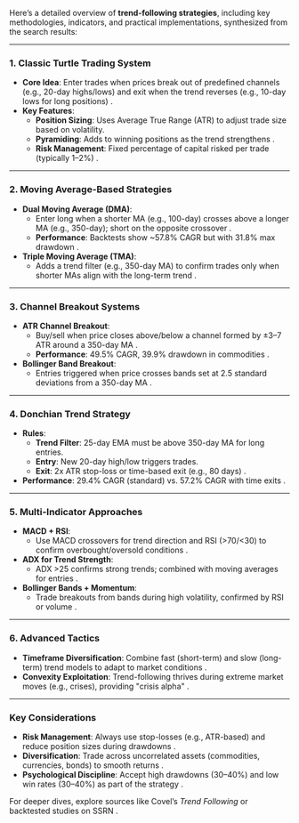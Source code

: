 Here’s a detailed overview of **trend-following strategies**, including key methodologies, indicators, and practical implementations, synthesized from the search results:

---

### **1. Classic Turtle Trading System**  
- **Core Idea**: Enter trades when prices break out of predefined channels (e.g., 20-day highs/lows) and exit when the trend reverses (e.g., 10-day lows for long positions) .  
- **Key Features**:  
  - **Position Sizing**: Uses Average True Range (ATR) to adjust trade size based on volatility.  
  - **Pyramiding**: Adds to winning positions as the trend strengthens .  
  - **Risk Management**: Fixed percentage of capital risked per trade (typically 1–2%) .  

---

### **2. Moving Average-Based Strategies**  
- **Dual Moving Average (DMA)**:  
  - Enter long when a shorter MA (e.g., 100-day) crosses above a longer MA (e.g., 350-day); short on the opposite crossover .  
  - **Performance**: Backtests show ~57.8% CAGR but with 31.8% max drawdown .  
- **Triple Moving Average (TMA)**:  
  - Adds a trend filter (e.g., 350-day MA) to confirm trades only when shorter MAs align with the long-term trend .  

---

### **3. Channel Breakout Systems**  
- **ATR Channel Breakout**:  
  - Buy/sell when price closes above/below a channel formed by ±3–7 ATR around a 350-day MA .  
  - **Performance**: 49.5% CAGR, 39.9% drawdown in commodities .  
- **Bollinger Band Breakout**:  
  - Entries triggered when price crosses bands set at 2.5 standard deviations from a 350-day MA .  

---

### **4. Donchian Trend Strategy**  
- **Rules**:  
  - **Trend Filter**: 25-day EMA must be above 350-day MA for long entries.  
  - **Entry**: New 20-day high/low triggers trades.  
  - **Exit**: 2x ATR stop-loss or time-based exit (e.g., 80 days) .  
- **Performance**: 29.4% CAGR (standard) vs. 57.2% CAGR with time exits .  

---

### **5. Multi-Indicator Approaches**  
- **MACD + RSI**:  
  - Use MACD crossovers for trend direction and RSI (>70/<30) to confirm overbought/oversold conditions .  
- **ADX for Trend Strength**:  
  - ADX >25 confirms strong trends; combined with moving averages for entries .  
- **Bollinger Bands + Momentum**:  
  - Trade breakouts from bands during high volatility, confirmed by RSI or volume .  

---

### **6. Advanced Tactics**  
- **Timeframe Diversification**: Combine fast (short-term) and slow (long-term) trend models to adapt to market conditions .  
- **Convexity Exploitation**: Trend-following thrives during extreme market moves (e.g., crises), providing "crisis alpha" .  

---

### **Key Considerations**  
- **Risk Management**: Always use stop-losses (e.g., ATR-based) and reduce position sizes during drawdowns .  
- **Diversification**: Trade across uncorrelated assets (commodities, currencies, bonds) to smooth returns .  
- **Psychological Discipline**: Accept high drawdowns (30–40%) and low win rates (30–40%) as part of the strategy .  

For deeper dives, explore sources like Covel’s *Trend Following*  or backtested studies on SSRN .